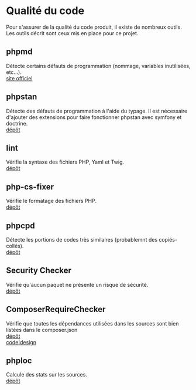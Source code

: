 # Qualité du code

Pour s'assurer de la qualité du code produit, il existe de nombreux outils.  
Les outils décrit sont ceux mis en place pour ce projet.

## phpmd

Détecte certains défauts de programmation (nommage, variables inutilisées, etc...).  
[site officiel](https://phpmd.org/)

## phpstan

Détecte des défauts de programmation à l'aide du typage.
Il est nécessaire d'ajouter des extensions pour faire fonctionner phpstan avec symfony et doctrine.  
[dépôt](https://github.com/maglnet/ComposerRequireChecker/tree/6022d233935615c4454a462c0607aa5b834fd93c)

## lint

Vérifie la syntaxe des fichiers PHP, Yaml et Twig.  
[dépôt](https://github.com/JakubOnderka/PHP-Parallel-Lint)

## php-cs-fixer

Vérifie le formatage des fichiers PHP.  
[dépôt](https://github.com/FriendsOfPHP/PHP-CS-Fixer)

## phpcpd

Détecte les portions de codes très similaires (probablemnt des copiés-collés).  
[dépôt](https://github.com/sebastianbergmann/phpcpd)

## Security Checker

Vérifie qu'aucun paquet ne présente un risque de sécurité.  
[dépôt](https://github.com/sensiolabs/security-checker)

## ComposerRequireChecker

Vérifie que toutes les dépendances utilisées dans les sources sont bien listées dans le composer.json  
[dépôt](https://github.com/maglnet/ComposerRequireChecker)  
[code|design](https://codedesign.fr/tutorial/dependance-php-composer-require-checker/)

## phploc

Calcule des stats sur les sources.  
[dépôt](https://github.com/sebastianbergmann/phploc)
